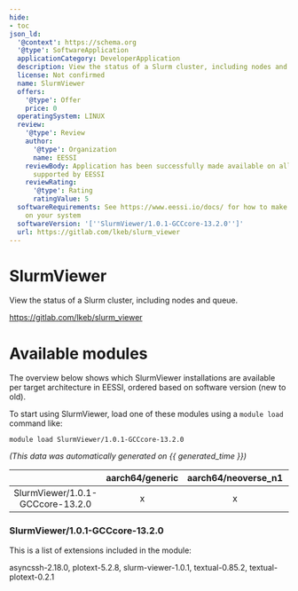 ```yaml
---
hide:
- toc
json_ld:
  '@context': https://schema.org
  '@type': SoftwareApplication
  applicationCategory: DeveloperApplication
  description: View the status of a Slurm cluster, including nodes and queue.
  license: Not confirmed
  name: SlurmViewer
  offers:
    '@type': Offer
    price: 0
  operatingSystem: LINUX
  review:
    '@type': Review
    author:
      '@type': Organization
      name: EESSI
    reviewBody: Application has been successfully made available on all architectures
      supported by EESSI
    reviewRating:
      '@type': Rating
      ratingValue: 5
  softwareRequirements: See https://www.eessi.io/docs/ for how to make EESSI available
    on your system
  softwareVersion: '[''SlurmViewer/1.0.1-GCCcore-13.2.0'']'
  url: https://gitlab.com/lkeb/slurm_viewer
---
```


SlurmViewer
===========


View the status of a Slurm cluster, including nodes and queue.

https://gitlab.com/lkeb/slurm_viewer
# Available modules


The overview below shows which SlurmViewer installations are available per target architecture in EESSI, ordered based on software version (new to old).

To start using SlurmViewer, load one of these modules using a `module load` command like:

```shell
module load SlurmViewer/1.0.1-GCCcore-13.2.0
```

*(This data was automatically generated on {{ generated_time }})*  

| |aarch64/generic|aarch64/neoverse_n1|aarch64/neoverse_v1|aarch64/nvidia/grace|x86_64/generic|x86_64/amd/zen2|x86_64/amd/zen3|x86_64/amd/zen4|x86_64/intel/haswell|x86_64/intel/sapphirerapids|x86_64/intel/skylake_avx512|
| :---: | :---: | :---: | :---: | :---: | :---: | :---: | :---: | :---: | :---: | :---: | :---: |
|SlurmViewer/1.0.1-GCCcore-13.2.0|x|x|x|x|x|x|x|x|x|x|x|


### SlurmViewer/1.0.1-GCCcore-13.2.0

This is a list of extensions included in the module:

asyncssh-2.18.0, plotext-5.2.8, slurm-viewer-1.0.1, textual-0.85.2, textual-plotext-0.2.1